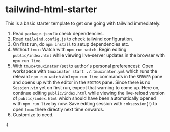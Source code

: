 # tailwind-html-starter

This is a basic starter template to get one going with tailwind immediately.

1. Read `package.json` to check dependencies.
2. Read `tailwind.config.js` to check tailwind configuration.
3. On first run, do `npm install` to setup dependencies etc.
4. Without `tmux`: Watch with `npm run watch`.  Begin editing
   `public/index.html` while viewing live-server updates in the browser with
   `npm run live`. 
4. With `tmux`+`tmuxinator` (set to author's personal preferences):  Open workspace
   with `tmuxinator start ./.tmuxinator.yml` which runs the relevant `npm run watch` and `npm run live`
   commands in the `SERVER` pane and opens up with the editor in the `EDITOR`
   pane. Since there is no `Session.vim` yet on first run, expect that warning
   to come up. Here on, continue editing `public/index.html` while viewing the
   live-reload version of `public/index.html` which should have been
   automatically opened with `npm run live` by now. Save editing session
   with `:mksession`(`!`) to open `tmux` there directly next time onwards.
5. Customize to need. 

:)
